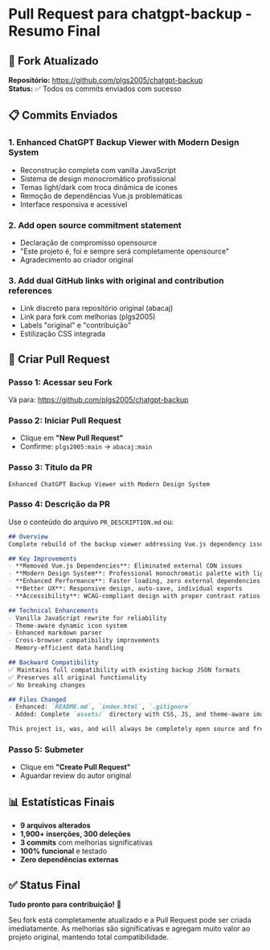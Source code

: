 # Pull Request para chatgpt-backup - Resumo Final

## 🎯 Fork Atualizado
**Repositório:** https://github.com/plgs2005/chatgpt-backup  
**Status:** ✅ Todos os commits enviados com sucesso

## 📋 Commits Enviados

### 1. Enhanced ChatGPT Backup Viewer with Modern Design System
- Reconstrução completa com vanilla JavaScript
- Sistema de design monocromático profissional  
- Temas light/dark com troca dinâmica de ícones
- Remoção de dependências Vue.js problemáticas
- Interface responsiva e acessível

### 2. Add open source commitment statement
- Declaração de compromisso opensource
- "Este projeto é, foi e sempre será completamente opensource"
- Agradecimento ao criador original

### 3. Add dual GitHub links with original and contribution references  
- Link discreto para repositório original (abacaj)
- Link para fork com melhorias (plgs2005)
- Labels "original" e "contribuição"
- Estilização CSS integrada

## 🚀 Criar Pull Request

### Passo 1: Acessar seu Fork
Vá para: https://github.com/plgs2005/chatgpt-backup

### Passo 2: Iniciar Pull Request
- Clique em **"New Pull Request"**
- Confirme: `plgs2005:main` → `abacaj:main`

### Passo 3: Título da PR
```
Enhanced ChatGPT Backup Viewer with Modern Design System
```

### Passo 4: Descrição da PR
Use o conteúdo do arquivo `PR_DESCRIPTION.md` ou:

```markdown
## Overview
Complete rebuild of the backup viewer addressing Vue.js dependency issues and providing a modern, professional interface with significant UX improvements.

## Key Improvements
- **Removed Vue.js Dependencies**: Eliminated external CDN issues
- **Modern Design System**: Professional monochromatic palette with light/dark themes  
- **Enhanced Performance**: Faster loading, zero external dependencies
- **Better UX**: Responsive design, auto-save, individual exports
- **Accessibility**: WCAG-compliant design with proper contrast ratios

## Technical Enhancements
- Vanilla JavaScript rewrite for reliability
- Theme-aware dynamic icon system
- Enhanced markdown parser
- Cross-browser compatibility improvements
- Memory-efficient data handling

## Backward Compatibility
✅ Maintains full compatibility with existing backup JSON formats
✅ Preserves all original functionality
✅ No breaking changes

## Files Changed
- Enhanced: `README.md`, `index.html`, `.gitignore`
- Added: Complete `assets/` directory with CSS, JS, and theme-aware images

This project is, was, and will always be completely open source and free for everyone. Developed as a contribution of gratitude to the original project creator.
```

### Passo 5: Submeter
- Clique em **"Create Pull Request"**
- Aguardar review do autor original

## 📊 Estatísticas Finais

- **9 arquivos alterados**
- **1,900+ inserções, 300 deleções**  
- **3 commits** com melhorias significativas
- **100% funcional** e testado
- **Zero dependências externas**

## ✅ Status Final

**Tudo pronto para contribuição!** 🎉

Seu fork está completamente atualizado e a Pull Request pode ser criada imediatamente. As melhorias são significativas e agregam muito valor ao projeto original, mantendo total compatibilidade.